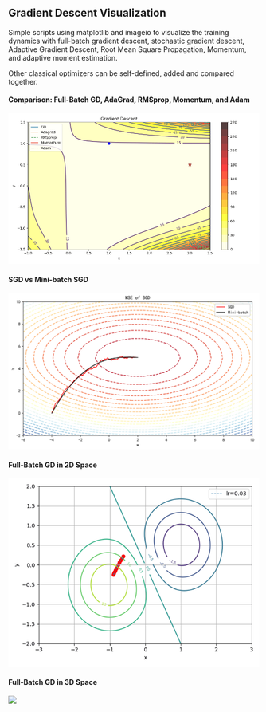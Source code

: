 ## Gradient Descent Visualization
Simple scripts using matplotlib and imageio to visualize the training dynamics with full-batch gradient descent, stochastic gradient descent, Adaptive Gradient Descent, Root Mean Square Propagation, Momentum, and adaptive moment estimation. 

Other classical optimizers can be self-defined, added and compared together.

#### Comparison: Full-Batch GD, AdaGrad, RMSprop, Momentum, and Adam

<img src="./figures/GD_visualization.gif" width="800">

#### SGD vs Mini-batch SGD

<img src="./figures/SGD_vs_Minibatch.png" width="700">

#### Full-Batch GD in 2D Space

<img src="./figures/SGD.gif" width="650">

#### Full-Batch GD in 3D Space

<img src="./figures/SGD_3d.gif" width="700">





